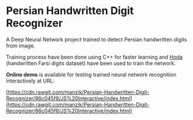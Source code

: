 # Persian Handwritten Digit Recognizer

A Deep Neural Network project trained to detect Persian handwritten digits from image. 

Training process have been done using C++ for faster learning and [Hoda](http://farsiocr.ir/%D9%85%D8%AC%D9%85%D9%88%D8%B9%D9%87-%D8%AF%D8%A7%D8%AF%D9%87/%D9%85%D8%AC%D9%85%D9%88%D8%B9%D9%87-%D8%A7%D8%B1%D9%82%D8%A7%D9%85-%D8%AF%D8%B3%D8%AA%D9%86%D9%88%DB%8C%D8%B3-%D9%87%D8%AF%DB%8C/) (handwritten Farsi digits dataset) have been used to train the network.

 __Online demo__ is available for testing trained neural network recognition interactively at URL:


[https://cdn.rawgit.com/manzik/Persian-Handwritten-Digit-Recognizer/86c045f8/JS%20Interactive/index.html](https://cdn.rawgit.com/manzik/Persian-Handwritten-Digit-Recognizer/86c045f8/JS%20Interactive/index.html)